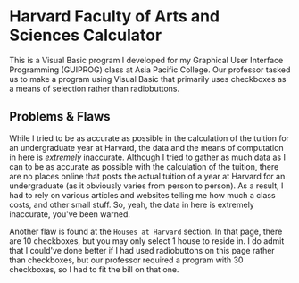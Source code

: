 # Harvard Faculty of Arts and Sciences Calculator
This is a Visual Basic program I developed for my Graphical User Interface Programming (GUIPROG) class at Asia Pacific College. Our professor tasked us to make a program using Visual Basic that primarily uses checkboxes as a means of selection rather than radiobuttons.

## Problems & Flaws
While I tried to be as accurate as possible in the calculation of the tuition for an undergraduate year at Harvard, the data and the means of computation in here is *extremely* inaccurate. Although I tried to gather as much data as I can to be as accurate as possible with the calculation of the tuition, there are no places online that posts the actual tuition of a year at Harvard for an undergraduate (as it obviously varies from person to person). As a result, I had to rely on various articles and websites telling me how much a class costs, and other small stuff. So, yeah, the data in here is extremely inaccurate, you've been warned.

Another flaw is found at the `Houses at Harvard` section. In that page, there are 10 checkboxes, but you may only select 1 house to reside in. I do admit that I could've done better if I had used radiobuttons on this page rather than checkboxes, but our professor required a program with 30 checkboxes, so I had to fit the bill on that one.
